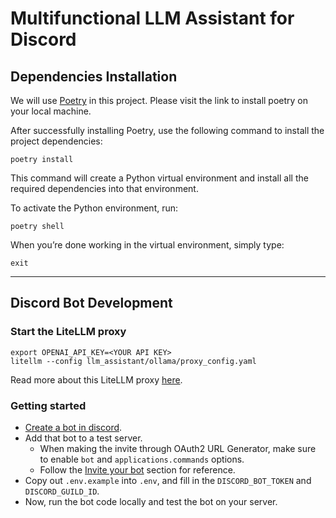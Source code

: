# Multifunctional LLM Assistant for Discord

## Dependencies Installation

We will use [Poetry](https://python-poetry.org/docs/) in this project. Please visit the link to install poetry on your local machine.

After successfully installing Poetry, use the following command to install the project dependencies:

```shell
poetry install
```

This command will create a Python virtual environment and install all the required dependencies into that environment.

To activate the Python environment, run:

```shell
poetry shell
```

When you’re done working in the virtual environment, simply type:

```shell
exit
```

---

## Discord Bot Development

### Start the LiteLLM proxy
```
export OPENAI_API_KEY=<YOUR API KEY>
litellm --config llm_assistant/ollama/proxy_config.yaml
```
Read more about this LiteLLM proxy [here](./llm_assistant/ollama/README.md).

### Getting started

- [Create a bot in discord](https://interactions-py.github.io/interactions.py/Guides/02%20Creating%20Your%20Bot/).
- Add that bot to a test server.
  - When making the invite through OAuth2 URL Generator, make sure to enable `bot` and `applications.commands` options.
  - Follow the [Invite your bot](https://interactions-py.github.io/interactions.py/Guides/02%20Creating%20Your%20Bot/) section for reference.
- Copy out `.env.example` into `.env`, and fill in the `DISCORD_BOT_TOKEN` and `DISCORD_GUILD_ID`.
- Now, run the bot code locally and test the bot on your server.
